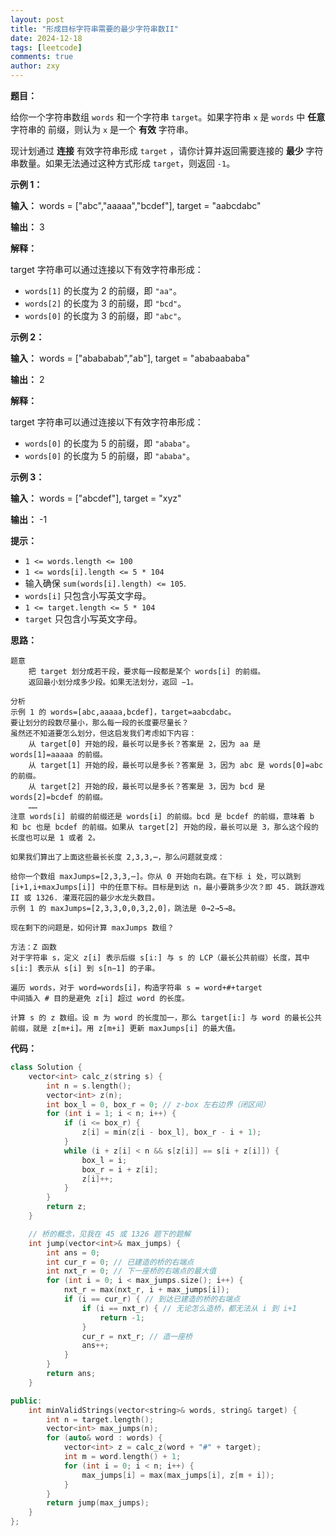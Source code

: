 ```yaml
---
layout: post
title: "形成目标字符串需要的最少字符串数II"
date: 2024-12-18
tags: [leetcode]
comments: true
author: zxy
---
```


**题目：**

给你一个字符串数组 `words` 和一个字符串 `target`。如果字符串 `x` 是 `words` 中 **任意** 字符串的 前缀，则认为 `x` 是一个 **有效** 字符串。

现计划通过 **连接** 有效字符串形成 `target` ，请你计算并返回需要连接的 **最少** 字符串数量。如果无法通过这种方式形成 `target`，则返回 `-1`。

**示例 1：**

**输入：** words = ["abc","aaaaa","bcdef"], target = "aabcdabc"

**输出：** 3

**解释：**

target 字符串可以通过连接以下有效字符串形成：

- `words[1]` 的长度为 2 的前缀，即 `"aa"`。
- `words[2]` 的长度为 3 的前缀，即 `"bcd"`。
- `words[0]` 的长度为 3 的前缀，即 `"abc"`。

**示例 2：**

**输入：** words = ["abababab","ab"], target = "ababaababa"

**输出：** 2

**解释：**

target 字符串可以通过连接以下有效字符串形成：

- `words[0]` 的长度为 5 的前缀，即 `"ababa"`。
- `words[0]` 的长度为 5 的前缀，即 `"ababa"`。

**示例 3：**

**输入：** words = ["abcdef"], target = "xyz"

**输出：** -1

**提示：**

- `1 <= words.length <= 100`
- `1 <= words[i].length <= 5 * 104`
- 输入确保 `sum(words[i].length) <= 105`.
- `words[i]` 只包含小写英文字母。
- `1 <= target.length <= 5 * 104`
- `target` 只包含小写英文字母。

**思路：**

```
题意
	把 target 划分成若干段，要求每一段都是某个 words[i] 的前缀。
	返回最小划分成多少段。如果无法划分，返回 −1。

分析
示例 1 的 words=[abc,aaaaa,bcdef]，target=aabcdabc。
要让划分的段数尽量小，那么每一段的长度要尽量长？
虽然还不知道要怎么划分，但这启发我们考虑如下内容：
    从 target[0] 开始的段，最长可以是多长？答案是 2，因为 aa 是 words[1]=aaaaa 的前缀。
    从 target[1] 开始的段，最长可以是多长？答案是 3，因为 abc 是 words[0]=abc 的前缀。
    从 target[2] 开始的段，最长可以是多长？答案是 3，因为 bcd 是 words[2]=bcdef 的前缀。
    ……
注意 words[i] 前缀的前缀还是 words[i] 的前缀。bcd 是 bcdef 的前缀，意味着 b 和 bc 也是 bcdef 的前缀。如果从 target[2] 开始的段，最长可以是 3，那么这个段的长度也可以是 1 或者 2。

如果我们算出了上面这些最长长度 2,3,3,⋯，那么问题就变成：

给你一个数组 maxJumps=[2,3,3,⋯]。你从 0 开始向右跳。在下标 i 处，可以跳到 [i+1,i+maxJumps[i]] 中的任意下标。目标是到达 n，最小要跳多少次？即 45. 跳跃游戏 II 或 1326. 灌溉花园的最少水龙头数目。
示例 1 的 maxJumps=[2,3,3,0,0,3,2,0]，跳法是 0→2→5→8。

现在剩下的问题是，如何计算 maxJumps 数组？

方法：Z 函数
对于字符串 s，定义 z[i] 表示后缀 s[i:] 与 s 的 LCP（最长公共前缀）长度，其中 s[i:] 表示从 s[i] 到 s[n−1] 的子串。

遍历 words，对于 word=words[i]，构造字符串 s = word+#+target
中间插入 # 目的是避免 z[i] 超过 word 的长度。

计算 s 的 z 数组。设 m 为 word 的长度加一，那么 target[i:] 与 word 的最长公共前缀，就是 z[m+i]。用 z[m+i] 更新 maxJumps[i] 的最大值。
```

**代码：**

```cpp
class Solution {
    vector<int> calc_z(string s) {
        int n = s.length();
        vector<int> z(n);
        int box_l = 0, box_r = 0; // z-box 左右边界（闭区间）
        for (int i = 1; i < n; i++) {
            if (i <= box_r) {
                z[i] = min(z[i - box_l], box_r - i + 1);
            }
            while (i + z[i] < n && s[z[i]] == s[i + z[i]]) {
                box_l = i;
                box_r = i + z[i];
                z[i]++;
            }
        }
        return z;
    }

    // 桥的概念，见我在 45 或 1326 题下的题解
    int jump(vector<int>& max_jumps) {
        int ans = 0;
        int cur_r = 0; // 已建造的桥的右端点
        int nxt_r = 0; // 下一座桥的右端点的最大值
        for (int i = 0; i < max_jumps.size(); i++) {
            nxt_r = max(nxt_r, i + max_jumps[i]);
            if (i == cur_r) { // 到达已建造的桥的右端点
                if (i == nxt_r) { // 无论怎么造桥，都无法从 i 到 i+1
                    return -1;
                }
                cur_r = nxt_r; // 造一座桥
                ans++;
            }
        }
        return ans;
    }

public:
    int minValidStrings(vector<string>& words, string& target) {
        int n = target.length();
        vector<int> max_jumps(n);
        for (auto& word : words) {
            vector<int> z = calc_z(word + "#" + target);
            int m = word.length() + 1;
            for (int i = 0; i < n; i++) {
                max_jumps[i] = max(max_jumps[i], z[m + i]);
            }
        }
        return jump(max_jumps);
    }
};
```

